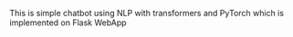 This is simple chatbot using NLP with transformers and PyTorch which is implemented on Flask WebApp

